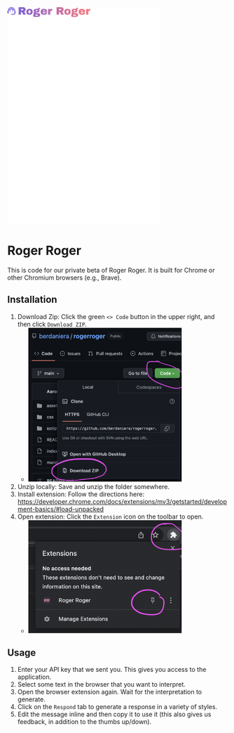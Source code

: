 <img src="img/rogerrogerlogo.png" width="350"/>

# Roger Roger

This is code for our private beta of Roger Roger. It is built for Chrome or other Chromium browsers (e.g., Brave).

## Installation

1. Download Zip: Click the green `<> Code` button in the upper right, and then click `Download ZIP`.
    - <img src="img/howtodownload.png" width="350"/>
2. Unzip locally: Save and unzip the folder somewhere.
3. Install extension: Follow the directions here: https://developer.chrome.com/docs/extensions/mv3/getstarted/development-basics/#load-unpacked
4. Open extension: Click the `Extension` icon on the toolbar to open.
    - <img src="img/howtorun.png" width="350"/>

## Usage

1. Enter your API key that we sent you. This gives you access to the application.
2. Select some text in the browser that you want to interpret.
3. Open the browser extension again. Wait for the interpretation to generate.
4. Click on the `Respond` tab to generate a response in a variety of styles.
5. Edit the message inline and then copy it to use it (this also gives us feedback, in addition to the thumbs up/down).
